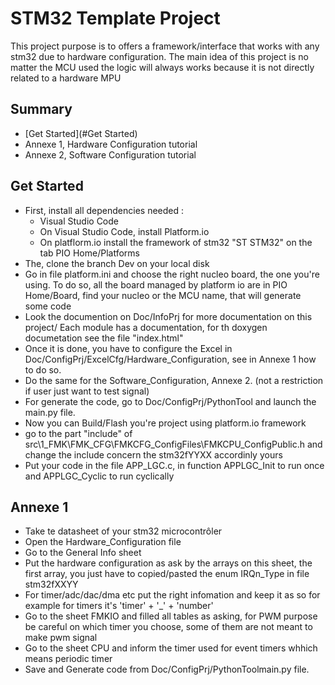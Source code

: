 # STM32 Template Project 
This project purpose is to offers a framework/interface that works with any stm32 due to hardware configuration.
The main idea of this project is no matter the MCU used the logic will always works because it is not directly related to a hardware MPU
## Summary 
- [Get Started](#Get Started)
- Annexe 1, Hardware Configuration tutorial
- Annexe 2, Software Configuration tutorial

## Get Started
- First, install all dependencies needed :
    - Visual Studio Code
    - On Visual Studio Code, install Platform.io
    - On platflorm.io install the framework of stm32 "ST STM32" on the tab PIO Home/Platforms
- The, clone the branch Dev on your local disk
- Go in file platform.ini and choose the right nucleo board, the one you're using. To do so, all the board managed by platform io are in PIO Home/Board, find your nucleo or the MCU name, that will generate some code
- Look the documention on Doc/InfoPrj for more documentation on this project/ Each module has a documentation, for th doxygen documetation see the file "index.html"
- Once it is done, you have to configure the Excel in Doc/ConfigPrj/ExcelCfg/Hardware_Configuration, see in Annexe 1 how to do so.
- Do the same for the Software_Configuration, Annexe 2. (not a restriction if user just want to test signal)
- For generate the code, go to Doc/ConfigPrj/PythonTool and launch the main.py file.
- Now you can Build/Flash you're project using platform.io framework
- go to the part "include" of src\1_FMK\FMK_CFG\FMKCFG_ConfigFiles\FMKCPU_ConfigPublic.h and change the include concern the stm32fYYXX accordinly yours 
- Put your code in the file APP_LGC.c, in function APPLGC_Init to run once and APPLGC_Cyclic to run cyclically


## Annexe 1
- Take te datasheet of your stm32 microcontrôler
- Open the Hardware_Configuration file
- Go to the General Info sheet
- Put the hardware configuration as ask by the arrays on this sheet, the first array, you just have to copied/pasted the enum IRQn_Type in file stm32fXXYY
- For timer/adc/dac/dma etc put the right infomation and keep it as so for example for timers it's 'timer' + '_' + 'number'
- Go to the sheet FMKIO and filled all tables as asking, for PWM purpose be careful on which timer you choose, some of them are not meant to make pwm signal
- Go to the sheet CPU and inform the timer used for event timers whhich means periodic timer
- Save and Generate code from Doc/ConfigPrj/PythonToolmain.py file.
